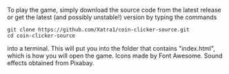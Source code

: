 To play the game, simply download the source code from the latest release or get the latest (and possibly unstable!) version by typing the commands
```
git clone https://github.com/Xatra1/coin-clicker-source.git
cd coin-clicker-source
```
into a terminal.
This will put you into the folder that contains "index.html", which is how you will open the game.
Icons made by Font Awesome.
Sound effects obtained from Pixabay.
